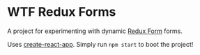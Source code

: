 # WTF Redux Forms

A project for experimenting with dynamic [Redux Form](http://redux-form.com/6.6.1/) forms.

Uses [create-react-app](https://github.com/facebookincubator/create-react-app#readme). Simply run `npm start` to boot the project!
